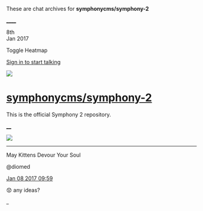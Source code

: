These are chat archives for **symphonycms/symphony-2**

[__](/symphonycms/symphony-2/archives/2017/01/09)[__](/symphonycms/symphony-2/archives/2017/01/07)

8th  
Jan 2017

Toggle Heatmap

[Sign in to start talking](/login?action=login&button=archive-login)

![](https://avatars-02.gitter.im/group/iv/3/57542c45c43b8c601977197e?s=48)

#  [symphonycms/symphony-2](/symphonycms/symphony-2)

This is the official Symphony 2 repository.

[ __](/orgs/symphonycms/rooms "More symphonycms rooms")

![](https://avatars1.githubusercontent.com/u/72777?v=4&s=30)

____

May Kittens Devour Your Soul

@diomed

[Jan 08 2017
09:59](https://gitter.im/symphonycms/symphony-2?at=58720d9e5ffdeea7231f0919)

:worried: any ideas?

_

